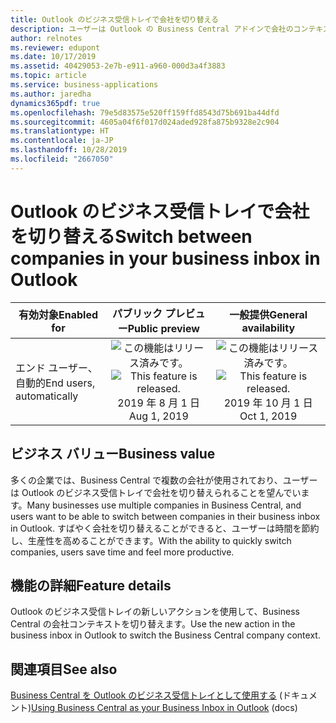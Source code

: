 ```yaml
---
title: Outlook のビジネス受信トレイで会社を切り替える
description: ユーザーは Outlook の Business Central アドインで会社のコンテキストを変更できます。
author: relnotes
ms.reviewer: edupont
ms.date: 10/17/2019
ms.assetid: 40429053-2e7b-e911-a960-000d3a4f3883
ms.topic: article
ms.service: business-applications
ms.author: jaredha
dynamics365pdf: true
ms.openlocfilehash: 79e5d83575e520ff159ffd8543d75b691ba44dfd
ms.sourcegitcommit: 4605a04f6f017d024aded928fa875b9328e2c904
ms.translationtype: HT
ms.contentlocale: ja-JP
ms.lasthandoff: 10/28/2019
ms.locfileid: "2667050"
---
```

# <a name="switch-between-companies-in-your-business-inbox-in-outlook"></a><span data-ttu-id="49c93-103">Outlook のビジネス受信トレイで会社を切り替える</span><span class="sxs-lookup"><span data-stu-id="49c93-103">Switch between companies in your business inbox in Outlook</span></span>


| <span data-ttu-id="49c93-104">有効対象</span><span class="sxs-lookup"><span data-stu-id="49c93-104">Enabled for</span></span>    |  <span data-ttu-id="49c93-105">パブリック プレビュー</span><span class="sxs-lookup"><span data-stu-id="49c93-105">Public preview</span></span> | <span data-ttu-id="49c93-106">一般提供</span><span class="sxs-lookup"><span data-stu-id="49c93-106">General availability</span></span> | 
| ---------- | :----------: |:----------: |
|<span data-ttu-id="49c93-107">エンド ユーザー、自動的</span><span class="sxs-lookup"><span data-stu-id="49c93-107">End users, automatically</span></span>|<span data-ttu-id="49c93-108">![この機能はリリース済みです。](/dynamics365-release-plan/media/green-checkmark.png "この機能はリリース済みです。")</span><span class="sxs-lookup"><span data-stu-id="49c93-108">![This feature is released.](/dynamics365-release-plan/media/green-checkmark.png "This feature is released.")</span></span> <span data-ttu-id="49c93-109">2019 年 8 月 1 日</span><span class="sxs-lookup"><span data-stu-id="49c93-109">Aug 1, 2019</span></span>| <span data-ttu-id="49c93-110">![この機能はリリース済みです。](/dynamics365-release-plan/media/green-checkmark.png "この機能はリリース済みです。")</span><span class="sxs-lookup"><span data-stu-id="49c93-110">![This feature is released.](/dynamics365-release-plan/media/green-checkmark.png "This feature is released.")</span></span> <span data-ttu-id="49c93-111">2019 年 10 月 1 日</span><span class="sxs-lookup"><span data-stu-id="49c93-111">Oct 1, 2019</span></span>|


## <a name="business-value"></a><span data-ttu-id="49c93-112">ビジネス バリュー</span><span class="sxs-lookup"><span data-stu-id="49c93-112">Business value</span></span>
<!-- bv start -->
<span data-ttu-id="49c93-113">多くの企業では、Business Central で複数の会社が使用されており、ユーザーは Outlook のビジネス受信トレイで会社を切り替えられることを望んでいます。</span><span class="sxs-lookup"><span data-stu-id="49c93-113">Many businesses use multiple companies in Business Central, and users want to be able to switch between companies in their business inbox in Outlook.</span></span> <span data-ttu-id="49c93-114">すばやく会社を切り替えることができると、ユーザーは時間を節約し、生産性を高めることができます。</span><span class="sxs-lookup"><span data-stu-id="49c93-114">With the ability to quickly switch companies, users save time and feel more productive.</span></span>
<!-- bv end -->



## <a name="feature-details"></a><span data-ttu-id="49c93-115">機能の詳細</span><span class="sxs-lookup"><span data-stu-id="49c93-115">Feature details</span></span>
<!--feature detail start -->
<span data-ttu-id="49c93-116">Outlook のビジネス受信トレイの新しいアクションを使用して、Business Central の会社コンテキストを切り替えます。</span><span class="sxs-lookup"><span data-stu-id="49c93-116">Use the new action in the business inbox in Outlook to switch the Business Central company context.</span></span>
<!--feature detail end -->










## <a name="see-also"></a><span data-ttu-id="49c93-117">関連項目</span><span class="sxs-lookup"><span data-stu-id="49c93-117">See also</span></span>

<span data-ttu-id="49c93-118">[Business Central を Outlook のビジネス受信トレイとして使用する](https://docs.microsoft.com/dynamics365/business-central/admin-outlook) (ドキュメント)</span><span class="sxs-lookup"><span data-stu-id="49c93-118">[Using Business Central as your Business Inbox in Outlook](https://docs.microsoft.com/dynamics365/business-central/admin-outlook) (docs)</span></span>
